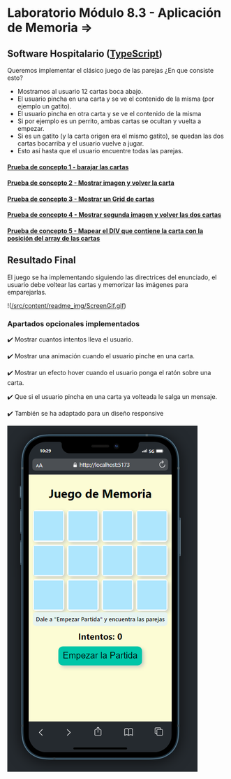 # Laboratorio Módulo 8.3 - Aplicación de Memoria => 
## Software Hospitalario ([TypeScript](https://github.com/oleojake/bootcampjs-lemoncode/blob/main/lab_08_03/src/))

Queremos implementar el clásico juego de las parejas ¿En que consiste esto?

- Mostramos al usuario 12 cartas boca abajo.
- El usuario pincha en una carta y se ve el contenido de la misma (por ejemplo un gatito).
- El usuario pincha en otra carta y se ve el contenido de la misma
-   Si por ejemplo es un perrito, ambas cartas se ocultan y vuelta a empezar.
- Si es un gatito (y la carta origen era el mismo gatito), se quedan las dos cartas bocarriba y el usuario vuelve a jugar.
- Esto así hasta que el usuario encuentre todas las parejas.


#### [Prueba de concepto 1 - barajar las cartas](https://github.com/oleojake/bootcampjs-lemoncode/blob/main/lab_08_03/src/prueba1)
#### [Prueba de concepto 2 - Mostrar imagen y volver la carta](https://github.com/oleojake/bootcampjs-lemoncode/blob/main/lab_08_03/src/prueba2)
#### [Prueba de concepto 3 - Mostrar un Grid de cartas](https://github.com/oleojake/bootcampjs-lemoncode/blob/main/lab_08_03/src/prueba3)
#### [Prueba de concepto 4 - Mostrar segunda imagen y volver las dos cartas](https://github.com/oleojake/bootcampjs-lemoncode/blob/main/lab_08_03/src/prueba4)
#### [Prueba de concepto 5 - Mapear el DIV que contiene la carta con la posición del array de las cartas](https://github.com/oleojake/bootcampjs-lemoncode/blob/main/lab_08_03/src/prueba5)


## Resultado Final

El juego se ha implementando siguiendo las directrices del enunciado, el usuario debe voltear las cartas y memorizar las imágenes para emparejarlas.

!([/src/content/readme_img/ScreenGif.gif](https://github.com/oleojake/bootcampjs-lemoncode/blob/main/lab_08_03/src/content/readme_img/ScreenGif.gif))

### Apartados opcionales implementados

✔️ Mostrar cuantos intentos lleva el usuario.

✔️ Mostrar una animación cuando el usuario pinche en una carta.

✔️ Mostrar un efecto hover cuando el usuario ponga el ratón sobre una carta.

✔️ Que si el usuario pincha en una carta ya volteada le salga un mensaje.

✔️ También se ha adaptado para un diseño responsive

![screen1Responsibe](src/content/readme_img/screen1responsive.PNG)
